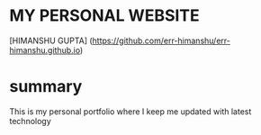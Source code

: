 
# MY PERSONAL WEBSITE
 [HIMANSHU GUPTA] (https://github.com/err-himanshu/err-himanshu.github.io)

 # summary
  This is my personal portfolio where I keep me updated with latest technology 

